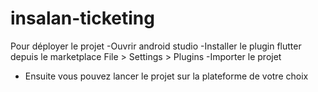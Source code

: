 # insalan-ticketing
Pour déployer le projet 
-Ouvrir android studio
-Installer le plugin flutter depuis le marketplace File > Settings > Plugins 
-Importer le projet 
- Ensuite vous pouvez lancer le projet sur la plateforme de votre choix 

